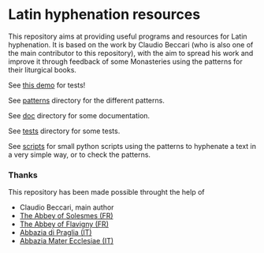 # Latin hyphenation resources

This repository aims at providing useful programs and resources for Latin hyphenation. It is based on the work by Claudio Beccari (who is also one of the main contributor to this repository), with the aim to spread his work and improve it through feedback of some Monasteries using the patterns for their liturgical books.

See [this demo](http://gregorio-project.github.io/hyphen-la/) for tests!

See [patterns](patterns) directory for the different patterns.

See [doc](doc) directory for some documentation.

See [tests](tests) directory for some tests.

See [scripts](scripts) for small python scripts using the patterns to hyphenate a text in a very simple way, or to check the patterns.


### Thanks

This repository has been made possible throught the help of
 * Claudio Beccari, main author
 * [The Abbey of Solesmes (FR)](http://www.solesmes.com/)
 * [The Abbey of Flavigny (FR)](http://www.clairval.com)
 * [Abbazia di Praglia (IT)](http://www.praglia.it)
 * [Abbazia Mater Ecclesiae (IT)](http://it.wikipedia.org/wiki/Abbazia_Mater_Ecclesiae)
